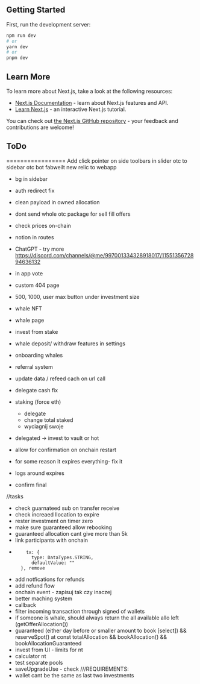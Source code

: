 ## Getting Started

First, run the development server:

```bash
npm run dev
# or
yarn dev
# or
pnpm dev
```

## Learn More

To learn more about Next.js, take a look at the following resources:

- [Next.js Documentation](https://nextjs.org/docs) - learn about Next.js features and API.
- [Learn Next.js](https://nextjs.org/learn) - an interactive Next.js tutorial.

You can check out [the Next.js GitHub repository](https://github.com/vercel/next.js/) - your feedback and contributions are welcome!


## ToDo
=================
Add click pointer on side toolbars in slider
otc to sidebar
otc bot
fabweilt
new relic to webapp


- bg in sidebar
- auth redirect fix
- clean payload in owned allocation
- dont send whole otc package for sell fill offers
- check prices on-chain


- notion in routes
- ChatGPT - try more https://discord.com/channels/@me/997001334328918017/1155135672894636132

- in app vote
- custom 404 page
- 500, 1000, user max button under investment size

- whale NFT
- whale page
- invest from stake
- whale deposit/ withdraw features in settings
- onboarding whales
- referral system
- update data / refeed cach on url call

- delegate cash fix
- staking (force eth)
  - delegate
  - change total staked
  - wyciagnij swoje
- delegated -> invest to vault or hot







- allow for confirmation on onchain restart
- for some reason it expires everything- fix it
- logs around expires
- confirm final 

//tasks
- check guarnateed sub on transfer receive
- check increaed llocation to expire
- rester investment on timer zero
- make sure guaranteed allow rebooking 
- guaranteed allocation cant give more than 5k
- link participants with onchain
-         tx: {
            type: DataTypes.STRING,
            defaultValue: ""
        }, remove
- add notfications for refunds 
- add refund flow
- onchain event - zapisuj tak czy inaczej 
- better maching system
- callback
- filter incoming transaction through signed of wallets
- if someone is whale, should always return the all available allo left (getOfferAllocation())
- guaranteed (either day before or smaller amount to book [select]) && reserveSpot() at  const totalAllocation && bookAllocation()  && bookAllocationGuaranteed
- invest from UI - limits for nt
- calculator nt
- test separate pools
- saveUpgradeUse - check
///REQUIREMENTS:
- wallet cant be the same as last two investments
